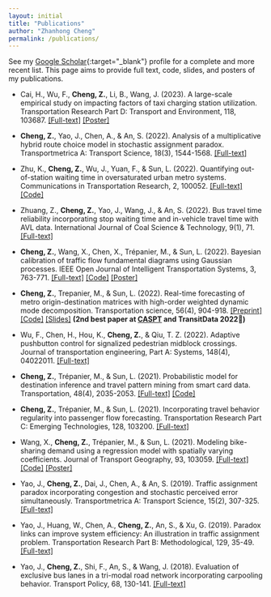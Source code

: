 ```yaml
---
layout: initial
title: "Publications"
author: "Zhanhong Cheng"
permalink: /publications/
---
```


See my [Google Scholar](https://scholar.google.com/citations?user=YhrxIBAAAAAJ&hl=en){:target="_blank"} profile for a complete and more recent list. This page aims to provide full text, code, slides, and posters of my publications.

- Cai, H., Wu, F., **Cheng, Z.**, Li, B., Wang, J. (2023). A large-scale empirical study on impacting factors of taxi charging station utilization. Transportation Research Part D: Transport and Environment, 118, 103687.
  [[Full-text]](https://www.researchgate.net/publication/369230453_A_Large-scale_Empirical_Study_on_Impacting_Factors_of_Taxi_Charging_Station_Utilization) [[Poster]](/assets/files/TRBAM-23-03249_Haiming%20CAI_Poster.pdf)
- **Cheng, Z.**, Yao, J., Chen, A., & An, S. (2022). Analysis of a multiplicative hybrid route choice model in stochastic assignment paradox. Transportmetrica A: Transport Science, 18(3), 1544-1568. [[Full-text]](https://www.researchgate.net/publication/353104528_Analysis_of_a_Multiplicative_Hybrid_Route_Choice_Model_in_Stochastic_Assignment_Paradox)

- Zhu, K., **Cheng, Z.**, Wu, J., Yuan, F., & Sun, L. (2022). Quantifying out-of-station waiting time in oversaturated urban metro systems. Communications in Transportation Research, 2, 100052.
  [[Full-text]](https://doi.org/10.1016/j.commtr.2022.100052) [[Code]](https://github.com/chengzhanhong/out-of-station-waiting)

- Zhuang, Z., **Cheng, Z.**, Yao, J., Wang, J., & An, S. (2022). Bus travel time reliability incorporating stop waiting time and in-vehicle travel time with AVL data. International Journal of Coal Science & Technology, 9(1), 71.
  [[Full-text]](https://doi.org/10.1007/s40789-022-00544-7)

- **Cheng, Z.**, Wang, X., Chen, X., Trépanier, M., & Sun, L. (2022). Bayesian calibration of traffic flow fundamental diagrams using Gaussian processes. IEEE Open Journal of Intelligent Transportation Systems, 3, 763-771.
  [[Full-text]](https://doi.org/10.1109/OJITS.2022.3220926) [[Code]](https://github.com/chengzhanhong/gaussian_process_calibration) [[Poster]](/assets/files/TRB_poster_GP_FD.pdf)

- **Cheng, Z.**, Trepanier, M., & Sun, L. (2022). Real-time forecasting of metro origin-destination matrices with high-order weighted dynamic mode decomposition. Transportation science, 56(4), 904-918.
  [[Preprint]](https://arxiv.org/abs/2101.00466) [[Code]](https://github.com/mcgill-smart-transport/high-order-weighted-DMD) [[Slides]](https://easychair.org/smart-slide/slide/hws4n#) **(2nd best paper at [CASPT](http://www.caspt.org/) and TransitData 2022🏅)**

- Wu, F., Chen, H., Hou, K., **Cheng, Z.**, & Qiu, T. Z. (2022). Adaptive pushbutton control for signalized pedestrian midblock crossings. Journal of transportation engineering, Part A: Systems, 148(4), 04022011. [[Full-text]](https://www.researchgate.net/publication/358353429_Adaptive_Pushbutton_Control_for_Signalized_Pedestrian_Midblock_Crossings)

- **Cheng, Z.**, Trépanier, M., & Sun, L. (2021). Probabilistic model for destination inference and travel pattern mining from smart card data. Transportation, 48(4), 2035-2053. [[Full-text]](https://www.researchgate.net/publication/342077959_Probabilistic_model_for_destination_inference_and_travel_pattern_mining_from_smart_card_data) [[Code]](https://github.com/mcgill-smart-transport/destination_inference)

- **Cheng, Z.**, Trépanier, M., & Sun, L. (2021). Incorporating travel behavior regularity into passenger flow forecasting. Transportation Research Part C: Emerging Technologies, 128, 103200.
  [[Full-text]](https://arxiv.org/abs/2004.00992v2)

- Wang, X., **Cheng, Z.**, Trépanier, M., & Sun, L. (2021). Modeling bike-sharing demand using a regression model with spatially varying coefficients. Journal of Transport Geography, 93, 103059.
  [[Full-text]](https://www.researchgate.net/publication/351153645_Modeling_bike-sharing_demand_using_a_regression_model_with_spatially_varying_coefficients) [[Code]](https://github.com/mcgill-smart-transport/bikesharing_demand_landuse) [[Poster]](assets\files\TRB_poster__2021_bixi.pdf)

- Yao, J., **Cheng, Z.**, Dai, J., Chen, A., & An, S. (2019). Traffic assignment paradox incorporating congestion and stochastic perceived error simultaneously. Transportmetrica A: Transport Science, 15(2), 307-325. [[Full-text]](/assets/files/TRAFFIC%20ASSIGNMENT%20PARADOX%20INCORPORATING%20CONGESTION%20AND%20STOCHASTIC%20PERCEIVED%20ERROR%20SIMULTANEOUSLY.pdf)

- Yao, J., Huang, W., Chen, A., **Cheng, Z.**, An, S., & Xu, G. (2019). Paradox links can improve system efficiency: An illustration in traffic assignment problem. Transportation Research Part B: Methodological, 129, 35-49. [[Full-text]](https://www.researchgate.net/publication/335749821_Paradox_links_can_improve_system_efficiency_An_illustration_in_traffic_assignment_problem)

- Yao, J., **Cheng, Z.**, Shi, F., An, S., & Wang, J. (2018). Evaluation of exclusive bus lanes in a tri-modal road network incorporating carpooling behavior. Transport Policy, 68, 130-141. [[Full-text]](/assets/files/Evaluation%20of%20Exclusive%20Bus%20Lanes%20in%20a%20Tri-modal%20Road%20Network%20Incorporating%20Carpooling%20Behavior.pdf)
